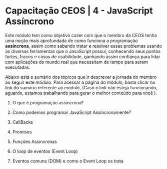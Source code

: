 # Capacitação CEOS | 4 - JavaScript Assíncrono


Este módulo tem como objetivo cazer com que o membro da CEOS tenha uma noção mais aprofundada de como funciona a programação **assíncrona**, assim como sabendo tratar e resolver esses problemas usando as diversas ferramentas que o JavaScript possui, conhecendo seus pontos fortes, fracos e casos de usabilidade, ganhando assim confiança para lidar com aplicações do mundo real que necessitam de tempo para serem executadas.

Abaixo está o sumário dos tópicos que ir descrever a jornada do membro ao seguir este módulo.
Para acessar a página do módulo, basta clicar no link do sumário referente ao módulo. (Caso o link não esteja funcionando, aguarde, estamos trabalhando para gerar o melhor conteúdo para você ).

1. O que é programação assíncrona? 

2. Como podemos programar JavaScript Assíncronamente?

3. CallBacks

4. Promises

5. Funções Assíncronas

6. O loop de eventos (Event Loop)

7. Eventos comuns (DOM) e como o Event Loop os trata
